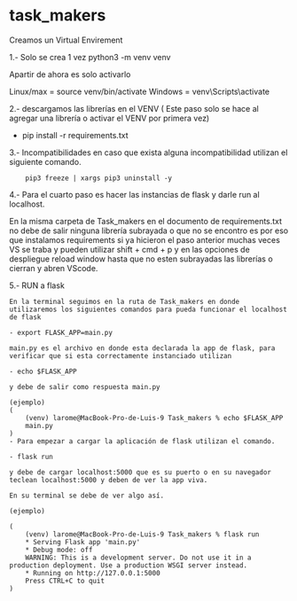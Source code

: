 # task_makers

Creamos un Virtual Envirement

1.- Solo se crea 1 vez
python3 -m venv venv

Apartir de ahora es solo activarlo

Linux/max = source venv/bin/activate
Windows =  venv\Scripts\activate


2.- descargamos las librerías en el VENV ( Este paso solo se hace al agregar una librería o activar el VENV por primera vez)

 - pip install -r requirements.txt

3.- Incompatibilidades
en caso que exista alguna incompatibilidad utilizan el siguiente comando.
        
        pip3 freeze | xargs pip3 uninstall -y

4.- Para el cuarto paso es hacer las instancias de flask y darle run al localhost.

En la misma carpeta de Task_makers en el documento de requirements.txt no debe de salir ninguna librería subrayada o que no se encontro es por eso que instalamos requirements si ya hicieron el paso anterior muchas veces VS se traba y pueden utilizar shift + cmd + p y en las opciones de despliegue reload window hasta que no esten subrayadas las librerías o cierran y abren VScode.

5.- RUN a flask

    En la terminal seguimos en la ruta de Task_makers en donde utilizaremos los siguientes comandos para pueda funcionar el localhost de flask

    - export FLASK_APP=main.py

    main.py es el archivo en donde esta declarada la app de flask, para verificar que si esta correctamente instanciado utilizan

    - echo $FLASK_APP

    y debe de salir como respuesta main.py
 
    (ejemplo)
    (
        (venv) larome@MacBook-Pro-de-Luis-9 Task_makers % echo $FLASK_APP
        main.py
    )
    - Para empezar a cargar la aplicación de flask utilizan el comando.

    - flask run

    y debe de cargar localhost:5000 que es su puerto o en su navegador teclean localhost:5000 y deben de ver la app viva.

    En su terminal se debe de ver algo así.

    (ejemplo)

    (
        (venv) larome@MacBook-Pro-de-Luis-9 Task_makers % flask run
        * Serving Flask app 'main.py'
        * Debug mode: off
        WARNING: This is a development server. Do not use it in a production deployment. Use a production WSGI server instead.
        * Running on http://127.0.0.1:5000
        Press CTRL+C to quit
    )

